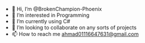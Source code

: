 - 👋 Hi, I’m @BrokenChampion-Phoenix
- 👀 I’m interested in Programming
- 🌱 I’m currently using C#
- 💞️ I’m looking to collaborate on any sorts of projects
- 📫 How to reach me ahmad01116647631@gmail.com

<!---
BrokenChampion-Phoenix/BrokenChampion-Phoenix is a ✨ special ✨ repository because its `README.md` (this file) appears on your GitHub profile.
You can click the Preview link to take a look at your changes.
--->
